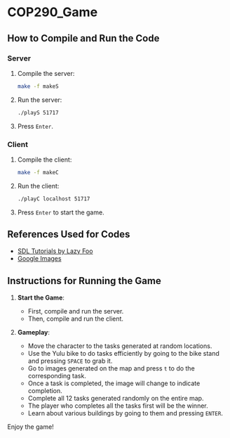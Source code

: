 # COP290_Game

## How to Compile and Run the Code

### Server
1. Compile the server:
   ```sh
   make -f makeS
   ```
2. Run the server:
   ```sh
   ./playS 51717
   ```
3. Press `Enter`.

### Client
1. Compile the client:
   ```sh
   make -f makeC
   ```
2. Run the client:
   ```sh
   ./playC localhost 51717
   ```
3. Press `Enter` to start the game.

## References Used for Codes

- [SDL Tutorials by Lazy Foo](https://lazyfoo.net/tutorials/SDL/index.php)
- [Google Images](https://www.google.co.in/imghp?hl=en&ogbl)

## Instructions for Running the Game

1. **Start the Game**: 
   - First, compile and run the server.
   - Then, compile and run the client.

2. **Gameplay**:
   - Move the character to the tasks generated at random locations.
   - Use the Yulu bike to do tasks efficiently by going to the bike stand and pressing `SPACE` to grab it.
   - Go to images generated on the map and press `t` to do the corresponding task.
   - Once a task is completed, the image will change to indicate completion.
   - Complete all 12 tasks generated randomly on the entire map.
   - The player who completes all the tasks first will be the winner.
   - Learn about various buildings by going to them and pressing `ENTER`.

Enjoy the game!